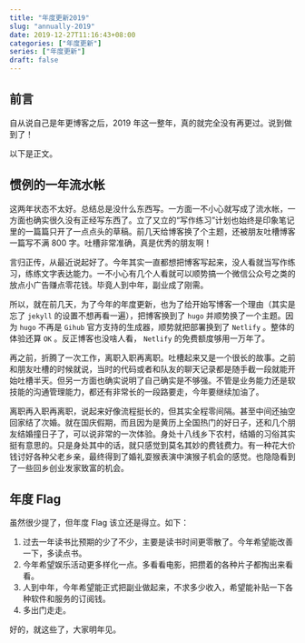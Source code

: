 ```yaml
---
title: "年度更新2019"
slug: "annually-2019"
date: 2019-12-27T11:16:43+08:00
categories: ["年度更新"]
series: ["年度更新"]
draft: false
---
```


## 前言

自从说自己是年更博客之后，2019 年这一整年，真的就完全没有再更过。说到做到了！

以下是正文。

## 惯例的一年流水帐

这两年状态不太好。总结总是没什么东西写。一方面一不小心就写成了流水帐，一方面也确实很久没有正经写东西了。立了又立的“写作练习”计划也始终是印象笔记里的一篇篇只开了一点点头的草稿。前几天给博客换了个主题，还被朋友吐槽博客一篇写不满 800 字。吐槽非常准确，真是优秀的朋友啊！

言归正传，从最近说起好了。今年其实一直都想把博客写起来，没人看就当写作练习，练练文字表达能力。一不小心有几个人看就可以顺势搞一个微信公众号之类的放点小广告赚点零花钱。毕竟人到中年，副业成了刚需。

所以，就在前几天，为了今年的年度更新，也为了给开始写博客一个理由（其实是忘了 `jekyll` 的设置不想再看一遍），把博客换到了 `hugo` 并顺势换了一个主题。因为 `hugo` 不再是 `Gihub` 官方支持的生成器，顺势就把部署换到了 `Netlify` 。整体的体验还算 `OK` 。反正博客也没啥人看， `Netlify` 的免费额度够用一万年了。

再之前，折腾了一次工作，离职入职再离职。吐槽起来又是一个很长的故事。之前和朋友吐槽的时候就说，当时的代码或者和队友的聊天记录都是随手截一段就能开始吐槽半天。但另一方面也确实说明了自己确实是不够强。不管是业务能力还是软技能的沟通管理能力，都还有非常长的一段路要走，今年要继续加油了。

离职再入职再离职，说起来好像流程挺长的，但其实全程零间隔。甚至中间还抽空回家结了次婚。就在国庆假期，而且因为是黄历上全国热门的好日子，还和几个朋友结婚撞日子了，可以说非常的一次体验。身处十八线乡下农村，结婚的习俗其实挺有意思的。只是身处其中的话，就只感觉到莫名其妙的费钱费力。有一种花大价钱讨好各种父老乡亲，最终得到了婚礼耍猴表演中演猴子机会的感觉。也隐隐看到了一些回乡创业发家致富的机会。

## 年度 Flag

虽然很少提了，但年度 Flag 该立还是得立。如下：

1. 过去一年读书比预期的少了不少，主要是读书时间更零散了。今年希望能改善一下，多读点书。
2. 今年希望娱乐活动更多样化一点。多看看电影，把攒着的各种片子都掏出来看看。
3. 人到中年，今年希望能正式把副业做起来，不求多少收入，希望能补贴一下各种软件和服务的订阅钱。
4. 多出门走走。

好的，就这些了，大家明年见。
